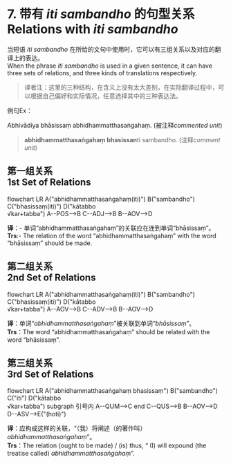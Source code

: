 # 7. 带有 *iti sambandho* 的句型关系<br>Relations with *iti sambandho* 
当短语 *iti sambandho* 在所给的文句中使用时，它可以有三组关系以及对应的翻译上的表达。<br>
When the phrase *iti sambandho* is used in a given sentence, it can have three sets of relations, and three kinds of translations respectively. 

>译者注：这里的三种结构，在含义上没有太大差别，在实际翻译过程中，可以根据自己偏好和实际情况，任意选择其中的三种表达法。

例句Ex：

Abhivādiya bhāsissaṃ abhidhammatthasaṅgahaṃ. (被注释*commented unit*) 
>**abhidhammatthasaṅgahaṃ bhasissan**ti sambandho. (注释*comment unit*) 

## **第一组关系**<br>**1st Set of Relations**

<div class="mermaid">
flowchart LR
A("abhidhammatthasaṅgahaṃ(iti)")
B("sambandho")
C("bhasissaṃ(iti)")
D("kātabbo<br>√kar+tabba")
A--POS-->B
C--ADJ-->B
B--AOV-->D
</div>


**译**：- 单词“abhidhammatthasaṅgahaṃ”的关联应在连到单词“bhāsissaṃ”。<br>
**Trs**:- The relation of the word “abhidhammatthasaṅgahaṃ” with the word “bhāsissaṃ” should be made. 

## **第二组关系**<br>**2nd Set of Relations** 

<div class="mermaid">
flowchart LR
A("abhidhammatthasaṅgahaṃ(iti)")
B("sambandho")
C("bhasissaṃ(iti)")
D("kātabbo<br>√kar+tabba")
A--AOV-->B
C--ADV-->B
B--AOV-->D
</div>


**译**：单词“*abhidhammatthasaṅgahaṃ*”被关联到单词“*bhāsissaṃ*”。<br>
**Trs**：The word “abhidhammatthasaṅgahaṃ” should be related with the word “bhāsissaṃ”. 

## **第三组关系**<br>**3rd Set of Relations**
<div class="mermaid">
flowchart LR
A("abhidhammatthasaṅgahaṃ bhasissaṃ")
B("sambandho")
C("iti")
D("kātabbo<br>√kar+tabba")
subgraph 引号内
A--QUM-->C
end
C--QUS-->B
B--AOV-->D
D--ASV-->E("(hoti)")
</div>


**译**：应构成这样的关联，“（我）将阐述（的著作叫）*abhidhammatthasaṅgahaṃ*”。<br>
**Trs**：The relation (ought to be made) / (is) thus, “ (I) will expound (the treatise called) *abhidhammatthasaṅgahaṃ*”. 
 


